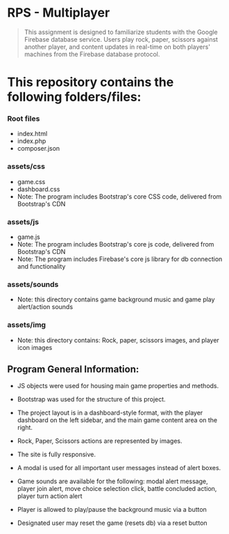 # RPS - Multiplayer

> This assignment is designed to familiarize students with the Google Firebase database service.  Users play rock, paper, scissors against another player, and content updates in real-time on both players' machines from the Firebase database protocol.

# This repository contains the following folders/files:

### Root files
 * index.html
 * index.php
 * composer.json

### assets/css
 * game.css
 * dashboard.css
 * Note: The program includes Bootstrap's core CSS code, delivered from Bootstrap's CDN
 
### assets/js
 * game.js
 * Note: The program includes Bootstrap's core js code, delivered from Bootstrap's CDN
 * Note: The program includes Firebase's core js library for db connection and functionality

### assets/sounds
 * Note: this directory contains game background music and game play alert/action sounds

### assets/img
 * Note: this directory contains: Rock, paper, scissors images, and player icon images

## Program General Information:

 * JS objects were used for housing main game properties and methods.

 * Bootstrap was used for the structure of this project.

 * The project layout is in a dashboard-style format, with the player dashboard on the left sidebar, and the main game content area on the right.

 * Rock, Paper, Scissors actions are represented by images.

 * The site is fully responsive.

 * A modal is used for all important user messages instead of alert boxes.

 * Game sounds are available for the following: modal alert message, player join alert, move choice selection click, battle concluded action, player turn action alert 

 * Player is allowed to play/pause the background music via a button

 * Designated user may reset the game (resets db) via a reset button